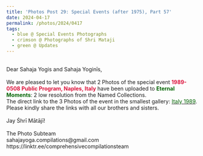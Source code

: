 ```yaml
---
title: 'Photos Post 29: Special Events (after 1975), Part 57'
date: 2024-04-17
permalink: /photos/2024/0417
tags:
  - blue @ Special Events Photographs
  - crimson @ Photographs of Shri Mataji
  - green @ Updates
---
```


<p>
<br>
Dear Sahaja Yogis and Sahaja Yoginīs,<br>
<br>
We are pleased to let you know that 2 Photos of the special event <font color="Crimson"><b>1989-0508 Public Program, Naples, Italy</b></font> have been uploaded to <font color="DarkGreen"><b>Eternal Moments</b></font>: 2 low resolution from the Named Collections.<br>
The direct link to the 3 Photos of the event in the smallest gallery: <a href="https://eternalmoments.smugmug.com/Countries/Italy/1989"><font color="DarkGreen">Italy 1989</font></a>.<br> 
Please kindly share the links with all our brothers and sisters.<br>
<br>
Jay Śhrī Mātājī!<br>
<br>
The Photo Subteam<br>
sahajayoga.compilations@gmail.com<br>
https://linktr.ee/comprehensivecompilationsteam
</p>
